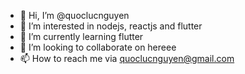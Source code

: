 - 👋 Hi, I’m @quoclucnguyen
- 👀 I’m interested in nodejs, reactjs and flutter
- 🌱 I’m currently learning flutter
- 💞️ I’m looking to collaborate on hereee
- 📫 How to reach me via quoclucnguyen@gmail.com

<!---
quoclucnguyen/quoclucnguyen is a ✨ special ✨ repository because its `README.md` (this file) appears on your GitHub profile.
You can click the Preview link to take a look at your changes.
--->
